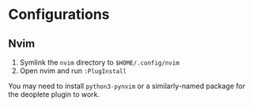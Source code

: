 # Configurations

## Nvim

1. Symlink the `nvim` directory to `$HOME/.config/nvim`
2. Open nvim and run `:PlugInstall`

You may need to install `python3-pynvim` or a similarly-named package for the deoplete plugin to work.

